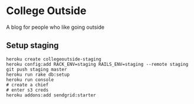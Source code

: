 # College Outside
A blog for people who like going outside

## Setup staging

    heroku create collegeoutside-staging
    heroku config:add RACK_ENV=staging RAILS_ENV=staging --remote staging
    git push staging master
    heroku run rake db:setup
    heroku run console
    # create a chief
    # enter s3 creds
    heroku addons:add sendgrid:starter

